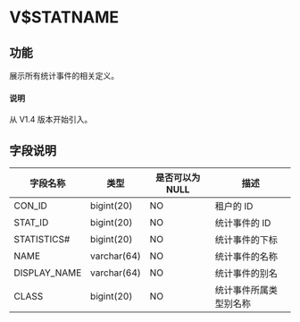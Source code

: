 # V$STATNAME

## 功能

展示所有统计事件的相关定义。

<main id="notice" type='explain'>
  <h4>说明</h4>
  <p>从 V1.4 版本开始引入。</p>
</main>

## 字段说明

|   **字段名称**   |   **类型**    | **是否可以为 NULL** |   **描述**    |
|--------------|-------------|----------------|-------------|
| CON_ID       | bigint(20)  | NO             | 租户的 ID      |
| STAT_ID      | bigint(20)  | NO             | 统计事件的 ID    |
| STATISTICS#  | bigint(20)  | NO             | 统计事件的下标     |
| NAME         | varchar(64) | NO             | 统计事件的名称     |
| DISPLAY_NAME | varchar(64) | NO             | 统计事件的别名     |
| CLASS        | bigint(20)  | NO             | 统计事件所属类型别名称 |

